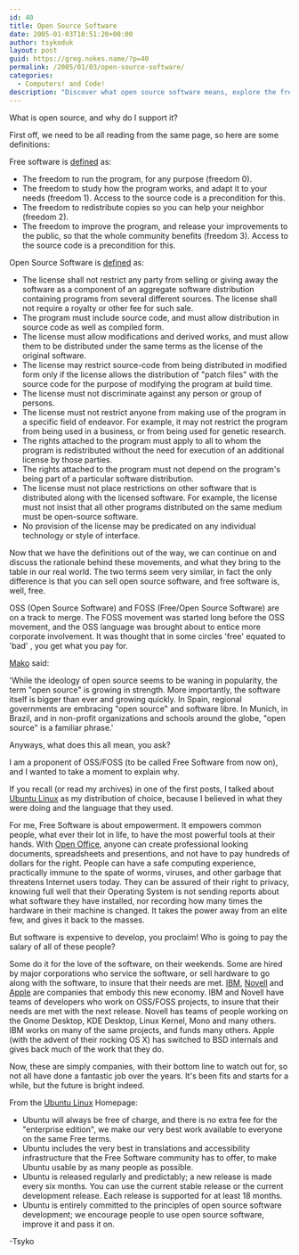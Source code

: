 ```yaml
---
id: 40
title: Open Source Software
date: 2005-01-03T10:51:20+00:00
author: tsykoduk
layout: post
guid: https://greg.nokes.name/?p=40
permalink: /2005/01/03/open-source-software/
categories:
  - Computers! and Code!
description: "Discover what open source software means, explore the freedoms of free software, and learn why these movements are transforming technology development and collaboration."
---
```

What is open source, and why do I support it?
<!--more-->

First off, we need to be all reading from the same page, so here are some definitions:

Free software is [defined](http://www.gnu.org/philosophy/free-sw.html) as:

* The freedom to run the program, for any purpose (freedom 0). 
* The freedom to study how the program works, and adapt it to your needs (freedom 1). Access to the source code is a precondition for this. 
* The freedom to redistribute copies so you can help your neighbor (freedom 2). 
* The freedom to improve the program, and release your improvements to the public, so that the whole community benefits (freedom 3). Access to the source code is a precondition for this.

Open Source Software is [defined](http://www.opensource.org/docs/definition.php) as:

* The license shall not restrict any party from selling or giving away the software as a component of an aggregate software distribution containing programs from several different sources. The license shall not require a royalty or other fee for such sale.
* The program must include source code, and must allow distribution in source code as well as compiled form.
* The license must allow modifications and derived works, and must allow them to be distributed under the same terms as the license of the original software.
* The license may restrict source-code from being distributed in modified form only if the license allows the distribution of "patch files" with the source code for the purpose of modifying the program at build time.
* The license must not discriminate against any person or group of persons.
* The license must not restrict anyone from making use of the program in a specific field of endeavor. For example, it may not restrict the program from being used in a business, or from being used for genetic research.
* The rights attached to the program must apply to all to whom the program is redistributed without the need for execution of an additional license by those parties.
* The rights attached to the program must not depend on the program's being part of a particular software distribution. 
* The license must not place restrictions on other software that is distributed along with the licensed software. For example, the license must not insist that all other programs distributed on the same medium must be open-source software.
* No provision of the license may be predicated on any individual technology or style of interface.

Now that we have the definitions out of the way, we can continue on and discuss the rationale behind these movements, and what they bring to the table in our real world. The two terms seem very similar, in fact the only difference is that you can sell open source software, and free software is, well, free.

OSS (Open Source Software) and FOSS (Free/Open Source Software) are on a track to merge. The FOSS movement was started long before the OSS movement, and the OSS language was brought about to entice more corporate involvement. It was thought that in some circles 'free' equated to 'bad' , you get what you pay for.

[Mako](http://mako.yukidoke.org/copyrighteous/freesoftware/20041231-00.html) said:

'While the ideology of open source seems to be waning in popularity, the term "open source" is growing in strength. More importantly, the software itself is bigger than ever and growing quickly. In Spain, regional governments are embracing "open source" and software libre. In Munich, in Brazil, and in non-profit organizations and schools around the globe, "open source" is a familiar phrase.'

Anyways, what does this all mean, you ask?

I am a proponent of OSS/FOSS (to be called Free Software from now on), and I wanted to take a moment to explain why.

If you recall (or read my archives) in one of the first posts, I talked about [Ubuntu Linux](http://www.ubuntulinux.org) as my distribution of choice, because I believed in what they were doing and the language that they used.

For me, Free Software is about empowerment. It empowers common people, what ever their lot in life, to have the most powerful tools at their hands. With [Open Office](http://www.openoffice.org), anyone can create professional looking documents, spreadsheets and presentions, and not have to pay hundreds of dollars for the right. People can have a safe computing experience, practically immune to the spate of worms, viruses, and other garbage that threatens Internet users today. They can be assured of their right to privacy, knowing full well that their Operating System is not sending reports about what software they have installed, nor recording how many times the hardware in their machine is changed. It takes the power away from an elite few, and gives it back to the masses. 

But software is expensive to develop, you proclaim! Who is going to pay the salary of all of these people?

Some do it for the love of the software, on their weekends. Some are hired by major corporations who service the software, or sell hardware to go along with the software, to insure that their needs are met. [IBM](http://www-136.ibm.com/developerworks/opensource/index.html), [Novell](http://developer.novell.com/ndk/qstart/opensource.htm) and [Apple](http://developer.apple.com/darwin/) are companies that embody this new economy. IBM and Novell have teams of developers who work on OSS/FOSS projects, to insure that their needs are met with the next release. Novell has teams of people working on the Gnome Desktop, KDE Desktop, Linux Kernel, Mono and many others. IBM works on many of the same projects, and funds many others. Apple (with the advent of their rocking OS X) has switched to BSD internals and gives back much of the work that they do.

Now, these are simply companies, with their bottom line to watch out for, so not all have done a fantastic job over the years. It's been fits and starts for a while, but the future is bright indeed.

From the [Ubuntu Linux](http://www.ubuntulinux.org) Homepage:

* Ubuntu will always be free of charge, and there is no extra fee for the "enterprise edition", we make our very best work available to everyone on the same Free terms. 
* Ubuntu includes the very best in translations and accessibility infrastructure that the Free Software community has to offer, to make Ubuntu usable by as many people as possible. 
* Ubuntu is released regularly and predictably; a new release is made every six months. You can use the current stable release or the current development release. Each release is supported for at least 18 months. 
* Ubuntu is entirely committed to the principles of open source software development; we encourage people to use open source software, improve it and pass it on.

-Tsyko